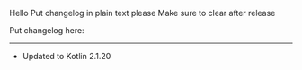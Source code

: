 Hello
Put changelog in plain text please
Make sure to clear after release

Put changelog here:

-----------------
- Updated to Kotlin 2.1.20